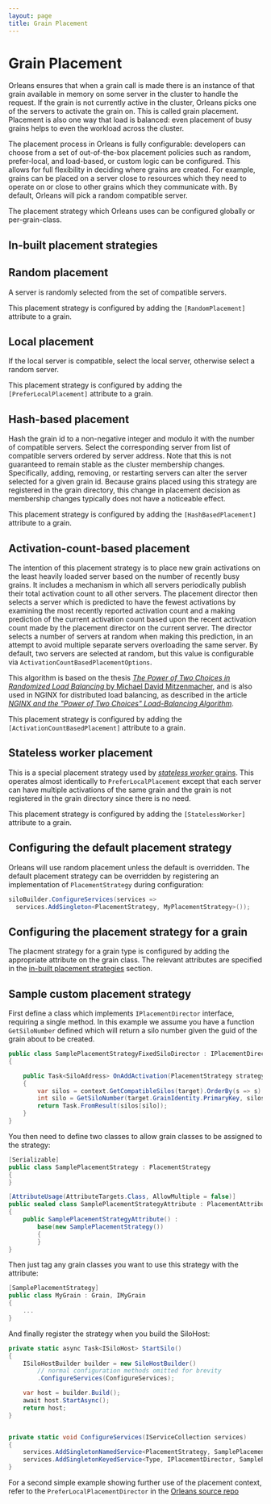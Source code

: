 ```yaml
---
layout: page
title: Grain Placement
---
```


# Grain Placement

Orleans ensures that when a grain call is made there is an instance of that grain available in memory on some server in the cluster to handle the request.
If the grain is not currently active in the cluster, Orleans picks one of the servers to activate the grain on.
This is called grain placement.
Placement is also one way that load is balanced: even placement of busy grains helps to even the workload across the cluster.

The placement process in Orleans is fully configurable: developers can choose from a set of out-of-the-box placement policies such as random, prefer-local, and load-based, or custom logic can be configured.
This allows for full flexibility in deciding where grains are created.
For example, grains can be placed on a server close to resources which they need to operate on or close to other grains which they communicate with.
By default, Orleans will pick a random compatible server.

The placement strategy which Orleans uses can be configured globally or per-grain-class.

## In-built placement strategies

## Random placement

A server is randomly selected from the set of compatible servers.

This placement strategy is configured by adding the `[RandomPlacement]` attribute to a grain.

## Local placement

If the local server is compatible, select the local server, otherwise select a random server.

This placement strategy is configured by adding the `[PreferLocalPlacement]` attribute to a grain.

## Hash-based placement

Hash the grain id to a non-negative integer and modulo it with the number of compatible servers.
Select the corresponding server from list of compatible servers ordered by server address.
Note that this is not guaranteed to remain stable as the cluster membership changes.
Specifically, adding, removing, or restarting servers can alter the server selected for a given grain id.
Because grains placed using this strategy are registered in the grain directory, this change in placement decision as membership changes typically does not have a noticeable effect.

This placement strategy is configured by adding the `[HashBasedPlacement]` attribute to a grain.

## Activation-count-based placement

The intention of this placement strategy is to place new grain activations on the least heavily loaded server based on the number of recently busy grains.
It includes a mechanism in which all servers periodically publish their total activation count to all other servers.
The placement director then selects a server which is predicted to have the fewest activations by examining the most recently reported activation count and a making prediction of the current activation count based upon the recent activation count made by the placement director on the current server.
The director selects a number of servers at random when making this prediction, in an attempt to avoid multiple separate servers overloading the same server.
By default, two servers are selected at random, but this value is configurable via `ActivationCountBasedPlacementOptions`.

This algorithm is based on the thesis [*The Power of Two Choices in Randomized Load Balancing* by Michael David Mitzenmacher](https://www.eecs.harvard.edu/~michaelm/postscripts/mythesis.pdf), and is also used in NGINX for distributed load balancing, as described in the article [*NGINX and the "Power of Two Choices" Load-Balancing Algorithm*](https://www.nginx.com/blog/nginx-power-of-two-choices-load-balancing-algorithm/).

This placement strategy is configured by adding the `[ActivationCountBasedPlacement]` attribute to a grain.


## Stateless worker placement

This is a special placement strategy used by [*stateless worker* grains](~/docs/grains/stateless_worker_grains.md).
This operates almost identically to `PreferLocalPlacement` except that each server can have multiple activations of the same grain and the grain is not registered in the grain directory since there is no need.

This placement strategy is configured by adding the `[StatelessWorker]` attribute to a grain.

## Configuring the default placement strategy

Orleans will use random placement unless the default is overridden.
The default placement strategy can be overridden by registering an implementation of `PlacementStrategy` during configuration:

``` C#
siloBuilder.ConfigureServices(services =>
  services.AddSingleton<PlacementStrategy, MyPlacementStrategy>());
```

## Configuring the placement strategy for a grain

The placment strategy for a grain type is configured by adding the appropriate attribute on the grain class.
The relevant attributes are specified in the [in-built placement strategies](#in-built-placement-strategies) section.

## Sample custom placement strategy

First define a class which implements `IPlacementDirector` interface, requiring a single method.
In this example we assume you have a function `GetSiloNumber` defined which will return a silo number given the guid of the grain about to be created.

``` csharp
public class SamplePlacementStrategyFixedSiloDirector : IPlacementDirector
{

    public Task<SiloAddress> OnAddActivation(PlacementStrategy strategy, PlacementTarget target, IPlacementContext context)
    {
        var silos = context.GetCompatibleSilos(target).OrderBy(s => s).ToArray();
        int silo = GetSiloNumber(target.GrainIdentity.PrimaryKey, silos.Length);
        return Task.FromResult(silos[silo]);
    }
}
```
You then need to define two classes to allow grain classes to be assigned to the strategy:

```csharp
[Serializable]
public class SamplePlacementStrategy : PlacementStrategy
{
}

[AttributeUsage(AttributeTargets.Class, AllowMultiple = false)]
public sealed class SamplePlacementStrategyAttribute : PlacementAttribute
{
    public SamplePlacementStrategyAttribute() :
        base(new SamplePlacementStrategy())
        {
        }
}
```
Then just tag any grain classes you want to use this strategy with the attribute:
``` csharp
[SamplePlacementStrategy]
public class MyGrain : Grain, IMyGrain
{
    ...
}
```
And finally register the strategy when you build the SiloHost:
``` csharp
private static async Task<ISiloHost> StartSilo()
{
    ISiloHostBuilder builder = new SiloHostBuilder()
        // normal configuration methods omitted for brevity
        .ConfigureServices(ConfigureServices);

    var host = builder.Build();
    await host.StartAsync();
    return host;
}


private static void ConfigureServices(IServiceCollection services)
{
    services.AddSingletonNamedService<PlacementStrategy, SamplePlacementStrategy>(nameof(SamplePlacementStrategy));
    services.AddSingletonKeyedService<Type, IPlacementDirector, SamplePlacementStrategyFixedSiloDirector>(typeof(SamplePlacementStrategy));
}
```

For a second simple example showing further use of the placement context, refer to the `PreferLocalPlacementDirector` in the [Orleans source repo](https://github.com/dotnet/orleans/blob/master/src/Orleans.Runtime/Placement/PreferLocalPlacementDirector.cs)
